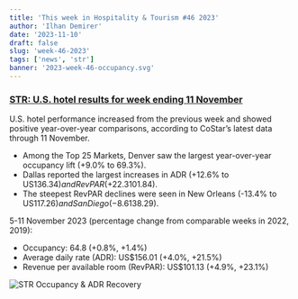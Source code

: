 ```yaml
---
title: 'This week in Hospitality & Tourism #46 2023'
author: 'Ilhan Demirer'
date: '2023-11-10'
draft: false
slug: 'week-46-2023'
tags: ['news', 'str']
banner: '2023-week-46-occupancy.svg'
---
```


### [STR: U.S. hotel results for week ending 11 November](https://str.com/press-release/us-hotel-results-week-ending-11-november)

U.S. hotel performance increased from the previous week and showed positive year-over-year comparisons, according to CoStar’s latest data through 11 November.

- Among the Top 25 Markets, Denver saw the largest year-over-year occupancy lift (+9.0% to 69.3%).
- Dallas reported the largest increases in ADR (+12.6% to US$136.34) and RevPAR (+22.3% to US$101.84).
- The steepest RevPAR declines were seen in New Orleans (-13.4% to US$117.26) and San Diego (-8.6% to US$138.29).

5-11 November 2023 (percentage change from comparable weeks in 2022, 2019):

- Occupancy: 64.8 (+0.8%, +1.4%)
- Average daily rate (ADR): US$156.01 (+4.0%, +21.5%)
- Revenue per available room (RevPAR): US$101.13 (+4.9%, +23.1%)

![STR Occupancy & ADR Recovery](/images/blogimages/2023-week-46-occupancy.svg)
